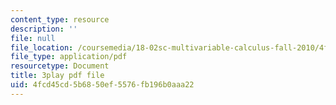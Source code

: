 ```yaml
---
content_type: resource
description: ''
file: null
file_location: /coursemedia/18-02sc-multivariable-calculus-fall-2010/4fcd45cd5b6850ef5576fb196b0aaa22_AYisLr9e0y4.pdf
file_type: application/pdf
resourcetype: Document
title: 3play pdf file
uid: 4fcd45cd-5b68-50ef-5576-fb196b0aaa22
---
```


